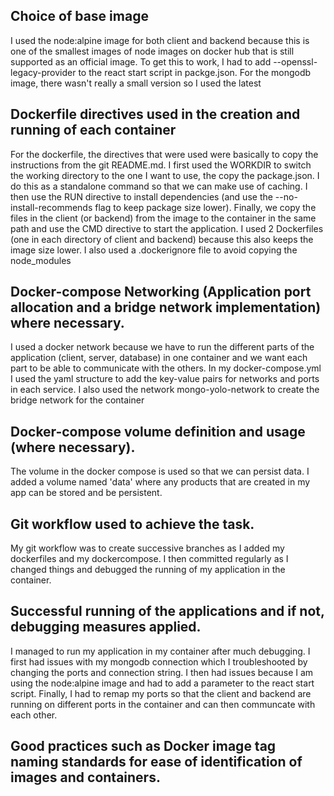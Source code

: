 ## Choice of base image 
I used the node:alpine image for both client and backend because this is one of the smallest images of node images on docker hub that is still supported as an official image. To get this to work, I had to add --openssl-legacy-provider to the react start script in packge.json. For the mongodb image, there wasn't really a small version so I used the latest

## Dockerfile directives used in the creation and running of each container
For the dockerfile, the directives that were used were basically to copy the instructions from the git README.md. I first used the WORKDIR to switch the working directory to the one I want to use, the copy the package.json. I do this as a standalone command so that we can make use of caching. I then use the RUN directive to install dependencies (and use the --no-install-recommends flag to keep package size lower). Finally, we copy the files in the client (or backend) from the image to the container in the same path and use the CMD directive to start the application. I used 2 Dockerfiles (one in each directory of client and backend) because this also keeps the image size lower. I also used a .dockerignore file to avoid copying the node_modules

## Docker-compose Networking (Application port allocation and a bridge network implementation) where necessary.
I used a docker network because we have to run the different parts of the application (client, server, database) in one container and we want each part to be able to communicate with the others. In my docker-compose.yml I used the yaml structure to add the key-value pairs for networks and ports in each service. I also used the network mongo-yolo-network to create the bridge network for the container

## Docker-compose volume definition and usage (where necessary).
The volume in the docker compose is used so that we can persist data. I added a volume named 'data' where any products that are created in my app can be stored and be persistent. 

## Git workflow used to achieve the task.
My git workflow was to create successive branches as I added my dockerfiles and my dockercompose. I then committed regularly as I changed things and debugged the running of my application in the container. 

## Successful running of the applications and if not, debugging measures applied.
I managed to run my application in my container after much debugging. I first had issues with my mongodb connection which I troubleshooted by changing the ports and connection string. I then had issues because I am using the node:alpine image and had to add a parameter to the react start script. Finally, I had to remap my ports so that the client and backend are running on different ports in the container and can then communcate with each other. 

## Good practices such as Docker image tag naming standards for ease of identification of images and containers. 